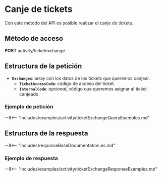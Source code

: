# Canje de tickets

Con este método del API es posible realizar el canje de tickets.

## Método de acceso

**POST** activity/ticketexchange

## Estructura de la petición

- **`Exchanges`**: array con los datos de los tickets que queremos canjear.
    - **`TicketAccessCode`**: código de acceso del ticket.
    - **`InternalCode`**: *opcional*, código que queremos asignar al ticket canjeado.

### Ejemplo de petición

--8<-- "includes/examples/activity/ticketExchangeQueryExamples.md"

## Estructura de la respuesta

--8<-- "includes/responseBaseDocumentation.es.md"

### Ejemplo de respuesta

--8<-- "includes/examples/activity/ticketExchangeResponseExamples.md"
